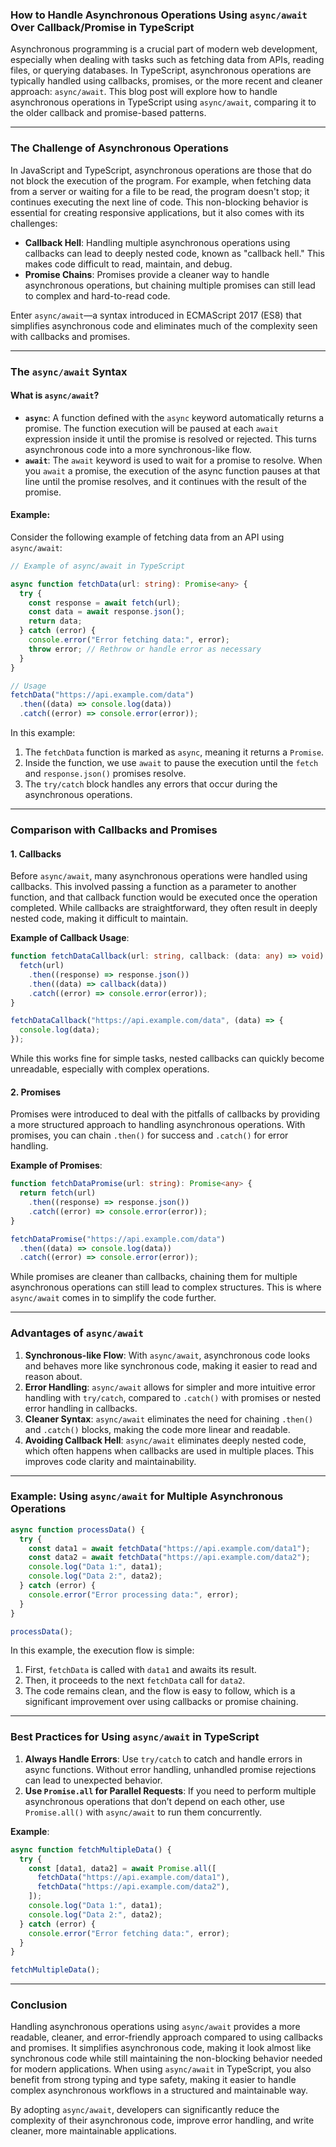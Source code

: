 ### How to Handle Asynchronous Operations Using `async/await` Over Callback/Promise in TypeScript

Asynchronous programming is a crucial part of modern web development, especially when dealing with tasks such as fetching data from APIs, reading files, or querying databases. In TypeScript, asynchronous operations are typically handled using callbacks, promises, or the more recent and cleaner approach: `async/await`. This blog post will explore how to handle asynchronous operations in TypeScript using `async/await`, comparing it to the older callback and promise-based patterns.

---

### The Challenge of Asynchronous Operations

In JavaScript and TypeScript, asynchronous operations are those that do not block the execution of the program. For example, when fetching data from a server or waiting for a file to be read, the program doesn't stop; it continues executing the next line of code. This non-blocking behavior is essential for creating responsive applications, but it also comes with its challenges:

- **Callback Hell**: Handling multiple asynchronous operations using callbacks can lead to deeply nested code, known as "callback hell." This makes code difficult to read, maintain, and debug.
- **Promise Chains**: Promises provide a cleaner way to handle asynchronous operations, but chaining multiple promises can still lead to complex and hard-to-read code.

Enter `async/await`—a syntax introduced in ECMAScript 2017 (ES8) that simplifies asynchronous code and eliminates much of the complexity seen with callbacks and promises.

---

### The `async/await` Syntax

#### What is `async/await`?

- **`async`**: A function defined with the `async` keyword automatically returns a promise. The function execution will be paused at each `await` expression inside it until the promise is resolved or rejected. This turns asynchronous code into a more synchronous-like flow.
- **`await`**: The `await` keyword is used to wait for a promise to resolve. When you `await` a promise, the execution of the async function pauses at that line until the promise resolves, and it continues with the result of the promise.

#### Example:

Consider the following example of fetching data from an API using `async/await`:

```typescript
// Example of async/await in TypeScript

async function fetchData(url: string): Promise<any> {
  try {
    const response = await fetch(url);
    const data = await response.json();
    return data;
  } catch (error) {
    console.error("Error fetching data:", error);
    throw error; // Rethrow or handle error as necessary
  }
}

// Usage
fetchData("https://api.example.com/data")
  .then((data) => console.log(data))
  .catch((error) => console.error(error));
```

In this example:

1. The `fetchData` function is marked as `async`, meaning it returns a `Promise`.
2. Inside the function, we use `await` to pause the execution until the `fetch` and `response.json()` promises resolve.
3. The `try/catch` block handles any errors that occur during the asynchronous operations.

---

### Comparison with Callbacks and Promises

#### 1. **Callbacks**

Before `async/await`, many asynchronous operations were handled using callbacks. This involved passing a function as a parameter to another function, and that callback function would be executed once the operation completed. While callbacks are straightforward, they often result in deeply nested code, making it difficult to maintain.

**Example of Callback Usage**:

```typescript
function fetchDataCallback(url: string, callback: (data: any) => void) {
  fetch(url)
    .then((response) => response.json())
    .then((data) => callback(data))
    .catch((error) => console.error(error));
}

fetchDataCallback("https://api.example.com/data", (data) => {
  console.log(data);
});
```

While this works fine for simple tasks, nested callbacks can quickly become unreadable, especially with complex operations.

#### 2. **Promises**

Promises were introduced to deal with the pitfalls of callbacks by providing a more structured approach to handling asynchronous operations. With promises, you can chain `.then()` for success and `.catch()` for error handling.

**Example of Promises**:

```typescript
function fetchDataPromise(url: string): Promise<any> {
  return fetch(url)
    .then((response) => response.json())
    .catch((error) => console.error(error));
}

fetchDataPromise("https://api.example.com/data")
  .then((data) => console.log(data))
  .catch((error) => console.error(error));
```

While promises are cleaner than callbacks, chaining them for multiple asynchronous operations can still lead to complex structures. This is where `async/await` comes in to simplify the code further.

---

### Advantages of `async/await`

1. **Synchronous-like Flow**: With `async/await`, asynchronous code looks and behaves more like synchronous code, making it easier to read and reason about.
2. **Error Handling**: `async/await` allows for simpler and more intuitive error handling with `try/catch`, compared to `.catch()` with promises or nested error handling in callbacks.
3. **Cleaner Syntax**: `async/await` eliminates the need for chaining `.then()` and `.catch()` blocks, making the code more linear and readable.
4. **Avoiding Callback Hell**: `async/await` eliminates deeply nested code, which often happens when callbacks are used in multiple places. This improves code clarity and maintainability.

---

### Example: Using `async/await` for Multiple Asynchronous Operations

```typescript
async function processData() {
  try {
    const data1 = await fetchData("https://api.example.com/data1");
    const data2 = await fetchData("https://api.example.com/data2");
    console.log("Data 1:", data1);
    console.log("Data 2:", data2);
  } catch (error) {
    console.error("Error processing data:", error);
  }
}

processData();
```

In this example, the execution flow is simple:

1. First, `fetchData` is called with `data1` and awaits its result.
2. Then, it proceeds to the next `fetchData` call for `data2`.
3. The code remains clean, and the flow is easy to follow, which is a significant improvement over using callbacks or promise chaining.

---

### Best Practices for Using `async/await` in TypeScript

1. **Always Handle Errors**: Use `try/catch` to catch and handle errors in async functions. Without error handling, unhandled promise rejections can lead to unexpected behavior.
2. **Use `Promise.all` for Parallel Requests**: If you need to perform multiple asynchronous operations that don’t depend on each other, use `Promise.all()` with `async/await` to run them concurrently.

**Example**:

```typescript
async function fetchMultipleData() {
  try {
    const [data1, data2] = await Promise.all([
      fetchData("https://api.example.com/data1"),
      fetchData("https://api.example.com/data2"),
    ]);
    console.log("Data 1:", data1);
    console.log("Data 2:", data2);
  } catch (error) {
    console.error("Error fetching data:", error);
  }
}

fetchMultipleData();
```

---

### Conclusion

Handling asynchronous operations using `async/await` provides a more readable, cleaner, and error-friendly approach compared to using callbacks and promises. It simplifies asynchronous code, making it look almost like synchronous code while still maintaining the non-blocking behavior needed for modern applications. When using `async/await` in TypeScript, you also benefit from strong typing and type safety, making it easier to handle complex asynchronous workflows in a structured and maintainable way.

By adopting `async/await`, developers can significantly reduce the complexity of their asynchronous code, improve error handling, and write cleaner, more maintainable applications.
